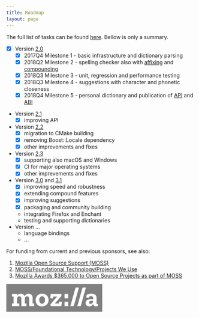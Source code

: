 ```yaml
---
title: Roadmap
layout: page
---
```


The full list of tasks can be found [here](https://github.com/nuspell/nuspell/issues). Bellow is only a summary.

* [x] Version [2.0](https://github.com/nuspell/nuspell/releases/tag/v2.0.0)
    * [x] 2017Q4 Milestone 1 - basic infrastructure and dictionary parsing
    * [x] 2018Q2 Milestone 2 - spelling checker also with [affixing](https://en.wikipedia.org/wiki/Affix) and [compounding](https://en.wikipedia.org/wiki/Compound_%28linguistics%29)
    * [x] 2018Q3 Milestone 3 - unit, regression and performance testing
    * [x] 2018Q3 Milestone 4 - suggestions with character and phonetic closeness
    * [x] 2018Q4 Milestone 5 - personal dictionary and publication of [API](https://en.wikipedia.org/wiki/Application_programming_interface) and [ABI](https://en.wikipedia.org/wiki/Application_binary_interface)
* Version [2.1](https://github.com/nuspell/nuspell/releases/tag/v2.1.0)
    * [x] improving API
* Version [2.2](https://github.com/nuspell/nuspell/releases/tag/v2.2.0)
    * [x] migration to CMake building
    * [x] removing Boost::Locale dependency
    * [x] other imprevements and fixes
* Version [2.3](https://github.com/nuspell/nuspell/releases/tag/v2.3.0)
    * [x] supporting also macOS and Windows
    * [x] CI for major operating systems
    * [x] other imprevements and fixes
* Version [3.0](https://github.com/nuspell/nuspell/releases/tag/v3.0.0) and [3.1](https://github.com/nuspell/nuspell/releases/tag/v3.1.0)
    * [x] improving speed and robustness
    * [x] extending compound features
    * [x] improving suggestions
    * [x] packaging and community building
    * integrating Firefox and Enchant
    * testing and supporting dictionaries
* Version ...
    * language bindings
    * ...

For funding from current and previous sponsors, see also:

1. [Mozilla Open Source Support (MOSS)](https://www.mozilla.org/en-US/moss/)
2. [MOSS/Foundational Technology/Projects We Use](https://wiki.mozilla.org/MOSS/Foundational_Technology/Projects_We_Use)
3. [Mozilla Awards $365,000 to Open Source Projects as part of MOSS](https://blog.mozilla.org/blog/2017/04/10/mozilla-awards-365000-to-open-source-projects-as-part-of-moss/)

[![Mozilla logo](assets/images/mozilla.png)](https://www.mozilla.org/en-US/moss/)
